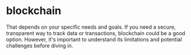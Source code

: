 # blockchain
That depends on your specific needs and goals. If you need a secure, transparent way to track data or transactions, blockchain could be a good option. However, it's important to understand its limitations and potential challenges before diving in.
